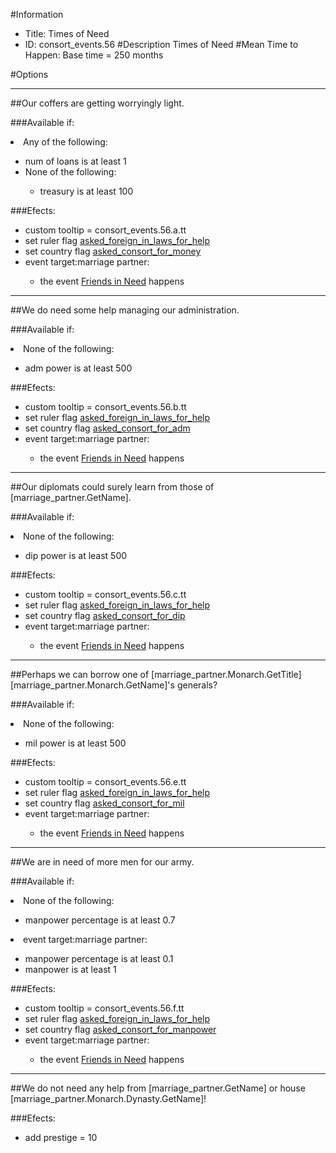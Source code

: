 #Information
 - Title: Times of Need
 - ID: consort_events.56
#Description
Times of Need
#Mean Time to Happen:
Base time = 250 months

#Options

___
##Our coffers are getting worryingly light.

###Available if:
<li>Any of the following:</li><ul><li>num of loans is at least 1</li><li>None of the following:</li><ul><li>treasury is at least 100</li></ul></ul>

###Efects:<ul><li>custom tooltip = consort_events.56.a.tt</li><li>set ruler flag [asked_foreign_in_laws_for_help](../flags/asked_foreign_in_laws_for_help.md)</li><li>set country flag [asked_consort_for_money](../flags/asked_consort_for_money.md)</li><li>event target:marriage partner:</li><ul><li>the event [Friends in Need](../events/friends_in_need.md) happens</li></ul></ul>

___
##We do need some help managing our administration.

###Available if:
<li>None of the following:</li><ul><li>adm power is at least 500</li></ul>

###Efects:<ul><li>custom tooltip = consort_events.56.b.tt</li><li>set ruler flag [asked_foreign_in_laws_for_help](../flags/asked_foreign_in_laws_for_help.md)</li><li>set country flag [asked_consort_for_adm](../flags/asked_consort_for_adm.md)</li><li>event target:marriage partner:</li><ul><li>the event [Friends in Need](../events/friends_in_need.md) happens</li></ul></ul>

___
##Our diplomats could surely learn from those of [marriage_partner.GetName].

###Available if:
<li>None of the following:</li><ul><li>dip power is at least 500</li></ul>

###Efects:<ul><li>custom tooltip = consort_events.56.c.tt</li><li>set ruler flag [asked_foreign_in_laws_for_help](../flags/asked_foreign_in_laws_for_help.md)</li><li>set country flag [asked_consort_for_dip](../flags/asked_consort_for_dip.md)</li><li>event target:marriage partner:</li><ul><li>the event [Friends in Need](../events/friends_in_need.md) happens</li></ul></ul>

___
##Perhaps we can borrow one of [marriage_partner.Monarch.GetTitle] [marriage_partner.Monarch.GetName]'s generals?

###Available if:
<li>None of the following:</li><ul><li>mil power is at least 500</li></ul>

###Efects:<ul><li>custom tooltip = consort_events.56.e.tt</li><li>set ruler flag [asked_foreign_in_laws_for_help](../flags/asked_foreign_in_laws_for_help.md)</li><li>set country flag [asked_consort_for_mil](../flags/asked_consort_for_mil.md)</li><li>event target:marriage partner:</li><ul><li>the event [Friends in Need](../events/friends_in_need.md) happens</li></ul></ul>

___
##We are in need of more men for our army.

###Available if:
<li>None of the following:</li><ul><li>manpower percentage is at least 0.7</li></ul><li>event target:marriage partner:</li><ul><li>manpower percentage is at least 0.1</li><li>manpower is at least 1</li></ul>

###Efects:<ul><li>custom tooltip = consort_events.56.f.tt</li><li>set ruler flag [asked_foreign_in_laws_for_help](../flags/asked_foreign_in_laws_for_help.md)</li><li>set country flag [asked_consort_for_manpower](../flags/asked_consort_for_manpower.md)</li><li>event target:marriage partner:</li><ul><li>the event [Friends in Need](../events/friends_in_need.md) happens</li></ul></ul>

___
##We do not need any help from [marriage_partner.GetName] or house [marriage_partner.Monarch.Dynasty.GetName]!

###Efects:<ul><li>add prestige = 10</li></ul>
